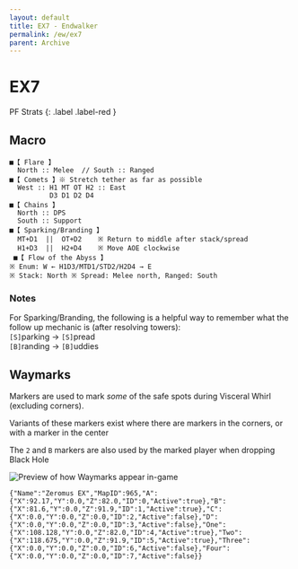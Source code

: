 ```yaml
---
layout: default
title: EX7 - Endwalker
permalink: /ew/ex7
parent: Archive
---
```


# EX7
PF Strats 
{: .label .label-red }

## Macro
```
■【 Flare 】
  North :: Melee  // South :: Ranged
■【 Comets 】※ Stretch tether as far as possible
  West :: H1 MT OT H2 :: East
          D3 D1 D2 D4
■【 Chains 】
  North :: DPS
  South :: Support
■【 Sparking/Branding 】
  MT+D1  ||  OT+D2    ※ Return to middle after stack/spread
  H1+D3  ||  H2+D4    ※ Move AOE clockwise
 ■【 Flow of the Abyss 】      
※ Enum: W ← H1D3/MTD1/STD2/H2D4 → E
※ Stack: North ※ Spread: Melee north, Ranged: South
```

### Notes
For Sparking/Branding, the following is a helpful way to remember what the follow up mechanic is (after resolving towers):\
`[S]`parking -> `[S]`pread\
`[B]`randing -> `[B]`uddies

## Waymarks
Markers are used to mark *some* of the safe spots during Visceral Whirl (excluding corners).

Variants of these markers exist where there are markers in the corners, or with a marker in the center

The `2` and `B` markers are also used by the marked player when dropping Black Hole

![Preview of how Waymarks appear in-game](./assets/images/markers/ew_ex7.png)

```
{"Name":"Zeromus EX","MapID":965,"A":{"X":92.17,"Y":0.0,"Z":82.0,"ID":0,"Active":true},"B":{"X":81.6,"Y":0.0,"Z":91.9,"ID":1,"Active":true},"C":{"X":0.0,"Y":0.0,"Z":0.0,"ID":2,"Active":false},"D":{"X":0.0,"Y":0.0,"Z":0.0,"ID":3,"Active":false},"One":{"X":108.128,"Y":0.0,"Z":82.0,"ID":4,"Active":true},"Two":{"X":118.675,"Y":0.0,"Z":91.9,"ID":5,"Active":true},"Three":{"X":0.0,"Y":0.0,"Z":0.0,"ID":6,"Active":false},"Four":{"X":0.0,"Y":0.0,"Z":0.0,"ID":7,"Active":false}}
```
